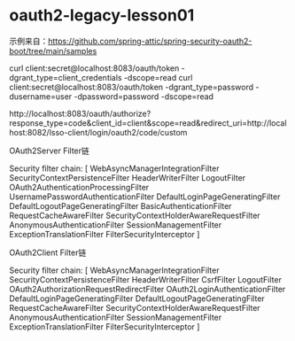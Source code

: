 # oauth2-legacy-lesson01

示例来自：https://github.com/spring-attic/spring-security-oauth2-boot/tree/main/samples

curl client:secret@localhost:8083/oauth/token -dgrant_type=client_credentials -dscope=read
curl client:secret@localhost:8083/oauth/token -dgrant_type=password -dusername=user -dpassword=password -dscope=read

http://localhost:8083/oauth/authorize?response_type=code&client_id=client&scope=read&redirect_uri=http://localhost:8082/lsso-client/login/oauth2/code/custom

OAuth2Server Filter链

Security filter chain: [
WebAsyncManagerIntegrationFilter
SecurityContextPersistenceFilter
HeaderWriterFilter
LogoutFilter
OAuth2AuthenticationProcessingFilter
UsernamePasswordAuthenticationFilter
DefaultLoginPageGeneratingFilter
DefaultLogoutPageGeneratingFilter
BasicAuthenticationFilter
RequestCacheAwareFilter
SecurityContextHolderAwareRequestFilter
AnonymousAuthenticationFilter
SessionManagementFilter
ExceptionTranslationFilter
FilterSecurityInterceptor
]

OAuth2Client Filter链

Security filter chain: [
WebAsyncManagerIntegrationFilter
SecurityContextPersistenceFilter
HeaderWriterFilter
CsrfFilter
LogoutFilter
OAuth2AuthorizationRequestRedirectFilter
OAuth2LoginAuthenticationFilter
DefaultLoginPageGeneratingFilter
DefaultLogoutPageGeneratingFilter
RequestCacheAwareFilter
SecurityContextHolderAwareRequestFilter
AnonymousAuthenticationFilter
SessionManagementFilter
ExceptionTranslationFilter
FilterSecurityInterceptor
]